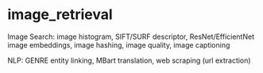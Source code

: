 # image_retrieval

Image Search: image histogram, SIFT/SURF descriptor, ResNet/EfficientNet image embeddings, image hashing, image quality, image captioning

NLP: GENRE entity linking, MBart translation, web scraping (url extraction)

